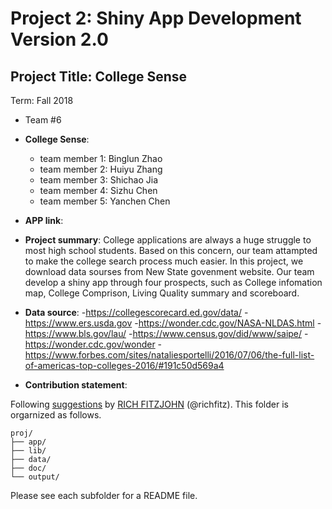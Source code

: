 # Project 2: Shiny App Development Version 2.0

## Project Title: College Sense
Term: Fall 2018

+ Team #6
+ **College Sense**: 
	+ team member 1: Binglun Zhao
	+ team member 2: Huiyu Zhang
	+ team member 3: Shichao Jia
	+ team member 4: Sizhu Chen
	+ team member 5: Yanchen Chen
	
+ **APP link**: 

+ **Project summary**: 
College applications are always a huge struggle to most high school students. Based on this concern, our team attampted to make the college search process much easier. In this project, we download data sourses  from New State govenment website. Our team develop a shiny app through four prospects, such as College infomation map, College Comprison, Living Quality summary and scoreboard. 

+ **Data source**:
-https://collegescorecard.ed.gov/data/
-https://www.ers.usda.gov
-https://wonder.cdc.gov/NASA-NLDAS.html
-https://www.bls.gov/lau/
-https://www.census.gov/did/www/saipe/
-https://wonder.cdc.gov/wonder
-https://www.forbes.com/sites/nataliesportelli/2016/07/06/the-full-list-of-americas-top-colleges-2016/#191c50d569a4

+ **Contribution statement**:


Following [suggestions](http://nicercode.github.io/blog/2013-04-05-projects/) by [RICH FITZJOHN](http://nicercode.github.io/about/#Team) (@richfitz). This folder is orgarnized as follows.

```
proj/
├── app/
├── lib/
├── data/
├── doc/
└── output/
```

Please see each subfolder for a README file.

